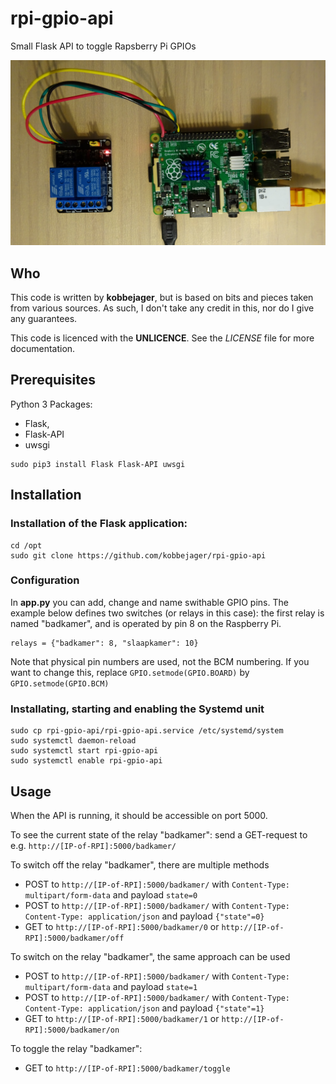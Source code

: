 # rpi-gpio-api
Small Flask API to toggle Rapsberry Pi GPIOs

![relay board](./images/relay-board.jpg)


## Who

This code is written by **kobbejager**, but is based on bits and pieces taken from various sources. As such, I don't take any credit in this, nor do I give any guarantees.

This code is licenced with the **UNLICENCE**. See the *LICENSE* file for more documentation.

## Prerequisites

Python 3
Packages: 
- Flask, 
- Flask-API 
- uwsgi

```
sudo pip3 install Flask Flask-API uwsgi
```

## Installation

### Installation of the Flask application:

```
cd /opt
sudo git clone https://github.com/kobbejager/rpi-gpio-api
```

### Configuration

In **app.py** you can add, change and name swithable GPIO pins.
The example below defines two switches (or relays in this case): the first relay is named "badkamer", and is operated by pin 8 on the Raspberry Pi. 

```
relays = {"badkamer": 8, "slaapkamer": 10}
```

Note that physical pin numbers are used, not the BCM numbering. If you want to change this, replace `GPIO.setmode(GPIO.BOARD)` by `GPIO.setmode(GPIO.BCM)`

### Installating, starting and enabling the Systemd unit

```
sudo cp rpi-gpio-api/rpi-gpio-api.service /etc/systemd/system
sudo systemctl daemon-reload
sudo systemctl start rpi-gpio-api
sudo systemctl enable rpi-gpio-api
```

## Usage

When the API is running, it should be accessible on port 5000.

To see the current state of the relay "badkamer": send a GET-request to e.g. `http://[IP-of-RPI]:5000/badkamer/`

To switch off the relay "badkamer", there are multiple methods
- POST to `http://[IP-of-RPI]:5000/badkamer/` with `Content-Type: multipart/form-data` and payload `state=0`
- POST to `http://[IP-of-RPI]:5000/badkamer/` with `Content-Type: Content-Type: application/json` and payload `{"state"=0}`
- GET to `http://[IP-of-RPI]:5000/badkamer/0` or `http://[IP-of-RPI]:5000/badkamer/off`

To switch on the relay "badkamer", the same approach can be used
- POST to `http://[IP-of-RPI]:5000/badkamer/` with `Content-Type: multipart/form-data` and payload `state=1`
- POST to `http://[IP-of-RPI]:5000/badkamer/` with `Content-Type: Content-Type: application/json` and payload `{"state"=1}`
- GET to `http://[IP-of-RPI]:5000/badkamer/1` or `http://[IP-of-RPI]:5000/badkamer/on`

To toggle the relay "badkamer":
- GET to `http://[IP-of-RPI]:5000/badkamer/toggle`

